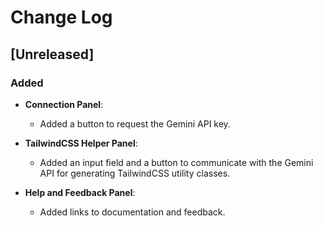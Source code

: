 # Change Log

## [Unreleased]

### Added

- **Connection Panel**:
  - Added a button to request the Gemini API key.

- **TailwindCSS Helper Panel**:
  - Added an input field and a button to communicate with the Gemini API for generating TailwindCSS utility classes.

- **Help and Feedback Panel**:
  - Added links to documentation and feedback.
